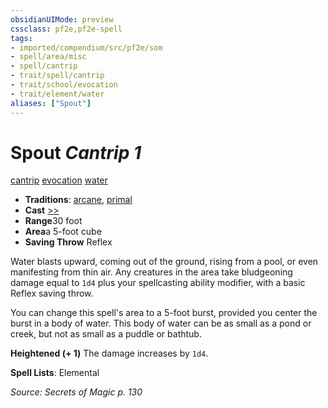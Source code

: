 ```yaml
---
obsidianUIMode: preview
cssclass: pf2e,pf2e-spell
tags:
- imported/compendium/src/pf2e/som
- spell/area/misc
- spell/cantrip
- trait/spell/cantrip
- trait/school/evocation
- trait/element/water
aliases: ["Spout"]
---
```

# Spout *Cantrip 1*   
[cantrip](cantrip.md)  [evocation](evocation.md)  [water](water.md)  

- **Traditions**: [arcane](arcane.md), [primal](primal.md)
- **Cast** [>>](chapter-9-playing-the-game.md#Actions "Two-Action") 
- **Range**30 foot
- **Area**a 5-foot cube
- **Saving Throw** Reflex

Water blasts upward, coming out of the ground, rising from a pool, or even manifesting from thin air. Any creatures in the area take bludgeoning damage equal to `1d4` plus your spellcasting ability modifier, with a basic Reflex saving throw.

You can change this spell's area to a 5-foot burst, provided you center the burst in a body of water. This body of water can be as small as a pond or creek, but not as small as a puddle or bathtub.

**Heightened (+ 1)** The damage increases by `1d4`.

**Spell Lists**: Elemental

*Source: Secrets of Magic p. 130*